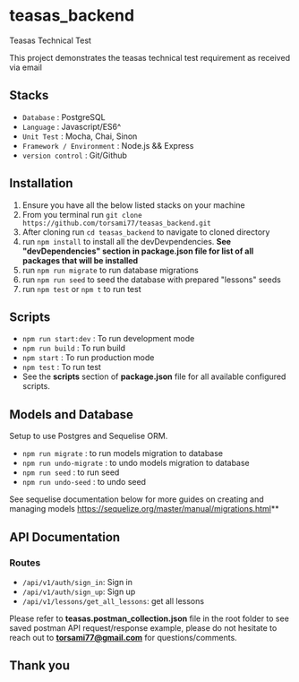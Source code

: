 # teasas_backend
Teasas Technical Test

This project demonstrates the teasas technical test requirement as received via email

## Stacks
- ```Database```   : PostgreSQL
- ```Language```   : Javascript/ES6^
- ```Unit Test```   :  Mocha, Chai, Sinon
- ```Framework / Environment```   :  Node.js && Express
- ```version control```   : Git/Github

## Installation
1. Ensure you have all the below listed stacks on your machine
2. From you terminal run ```git clone https://github.com/torsami77/teasas_backend.git```
3. After cloning run ```cd teasas_backend``` to navigate to cloned directory
4. run ```npm install``` to install all the devDevpendencies. **See "devDependencies" section in package.json file for list of all packages that will be installed**
5. run ```npm run migrate``` to run database migrations
6. run ```npm run seed``` to seed the database with prepared "lessons" seeds
7. run ```npm test``` or ```npm t``` to run test

## Scripts
- ```npm run start:dev```   : To run development mode
- ```npm run build```   : To run build
- ```npm start```   : To run production mode
- ```npm test```   :  To run test
- See the **scripts** section of **package.json** file for all available configured scripts. 

## Models and Database
Setup to use Postgres and Sequelise ORM.
- ```npm run migrate``` : to run models migration to database
- ```npm run undo-migrate``` : to undo models migration to database
- ```npm run seed``` : to run seed
- ```npm run undo-seed``` : to undo seed

See sequelise documentation below for more guides on creating and managing models https://sequelize.org/master/manual/migrations.html**

## API Documentation
### Routes
- ```/api/v1/auth/sign_in```: Sign in
- ```/api/v1/auth/sign_up```: Sign up
- ```/api/v1/lessons/get_all_lessons```: get all lessons

Please refer to **teasas.postman_collection.json** file in the root folder to see saved postman API request/response example, please do not hesitate to reach out to **torsami77@gmail.com** for questions/comments.

## Thank you
